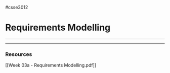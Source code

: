 #csse3012

# Requirements Modelling
___


___
### Resources
[[Week 03a - Requirements Modelling.pdf]]